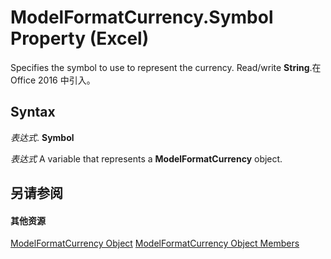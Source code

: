 
# ModelFormatCurrency.Symbol Property (Excel)

Specifies the symbol to use to represent the currency. Read/write  **String**.在 Office 2016 中引入。


## Syntax

 _表达式_. **Symbol**

 _表达式_ A variable that represents a **ModelFormatCurrency** object.


## 另请参阅


#### 其他资源


[ModelFormatCurrency Object](acb863b6-c188-5ed3-afe4-5e1ab6bb20bf.md)
[ModelFormatCurrency Object Members](http://msdn.microsoft.com/library/8da9be23-5bd8-379a-4e78-399ff5b8da93%28Office.15%29.aspx)